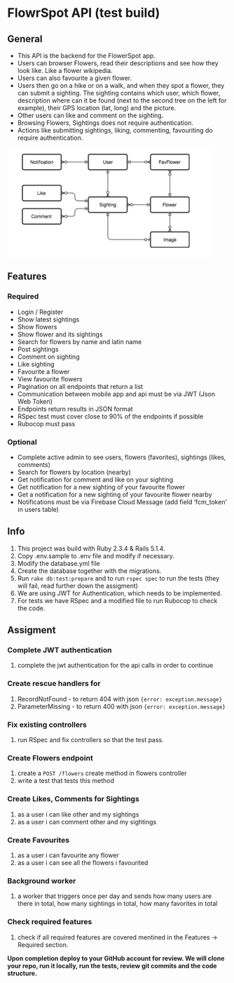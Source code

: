 # FlowrSpot API (test build)

## General

- This API is the backend for the FlowerSpot app.
- Users can browser Flowers, read their descriptions and see how they look like.
 Like a flower wikipedia.
- Users can also favourite a given flower.
- Users then go on a hike or on a walk, and when they spot a flower, they can
submit a sighting. The sighting contains which user, which flower, description
where can it be found (next to the second tree on the left for example), their
 GPS location (lat, long) and the picture.
- Other users can like and comment on the sighting.
- Browsing Flowers, Sightings does not require authentication.
- Actions like submitting sightings, liking, commenting, favouriting
do require authentication.

<img src="./erd.png">

## Features

### Required
- Login / Register
- Show latest sightings
- Show flowers
- Show flower and its sightings
- Search for flowers by name and latin name
- Post sightings
- Comment on sighting
- Like sighting
- Favourite a flower
- View favourite flowers
- Pagination on all endpoints that return a list
- Communication between mobile app and api must be via JWT (Json Web Token)
- Endpoints return results in JSON format
- RSpec test must cover close to 90% of the endpoints if possible
- Rubocop must pass


### Optional
- Complete active admin to see users, flowers (favorites), sightings (likes, comments)
- Search for flowers by location (nearby)
- Get notification for comment and like on your sighting
- Get notification for a new sighting of your favourite flower
- Get a notification for a new sighting of your favourite flower nearby
- Notifications must be via Firebase Cloud Message (add field ‘fcm_token’ in users table)

## Info

1. This project was build with Ruby 2.3.4 & Rails 5.1.4.
1. Copy .env.sample to .env file and modify if necessary.
1. Modify the database.yml file
1. Create the database together with the migrations.
1. Run `rake db:test:prepare` and to run `rspec spec` to run the tests (they will fail, read further down the assigment)
1. We are using JWT for Authentication, which needs to be implemented.
1. For tests we have RSpec and a modified file to run Rubocop to check the code.

## Assigment

### Complete JWT authentication
1. complete the jwt authentication for the api calls in order to continue

### Create rescue handlers for 
1. RecordNotFound - to return 404 with json `{error: exception.message}`
1. ParameterMissing - to return 400 with json `{error: exception.message}`

### Fix existing controllers
1. run RSpec and fix controllers so that the test pass.

### Create Flowers endpoint
1. create a `POST /flowers` create method in flowers controller
1. write a test that tests this method

### Create Likes, Comments for Sightings
1. as a user i can like other and my sightings
1. as a user i can comment other and my sightings

### Create Favourites
1. as a user i can favourite any flower
1. as a user i can see all the flowers i favourited

### Background worker
1. a worker that triggers once per day and sends how many users are there in total,
how many sightings in total, how many favorites in total

### Check required features
1. check if all required features are covered mentined in the Features -> Required section.


<b>Upon completion deploy to your GitHub account for review. We will clone
your repo, run it locally, run the tests, review git commits and
the code structure.</b>
